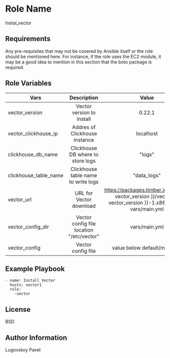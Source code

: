 Role Name
=========

Instal_vector

Requirements
------------

Any pre-requisites that may not be covered by Ansible itself or the role should be mentioned here. For instance, if the role uses the EC2 module, it may be a good idea to mention in this section that the boto package is required.

Role Variables
--------------

| Vars	| Description	 | Value | Location |
| ------------- |:------------------:|:------------------:|:-------------------:|
| vector_version |	Vector version to install |	0.22.1 |	defaults/main.yml |
| vector_clickhouse_ip |	Addres of Clickhouse instance |	localhost |	defaults/main.yml |
| clickhouse_db_name |	Clickhouse DB where to store logs |	"logs" |	defaults/main.yml |
| clickhouse_table_name |	Clickhouse table name to write logs	| "data_logs" |	defaults/main.yml |
| vector_url |	URL for Vector download |	https://packages.timber.io/vector/{{ vector_version }}/vector-{{ vector_version }}-1.x86_64.rpm	vars/main.yml |
| vector_config_dir |	Vector config file location	"/etc/vector" |	vars/main.yml |
| vector_config |	Vector config file |	value below	default/main.yml |


Example Playbook
----------------
```
- name: Install Vector
  hosts: vector1 
  role:
    -vector 
```

License
-------

BSD

Author Information
------------------

Lugovskoy Pavel
